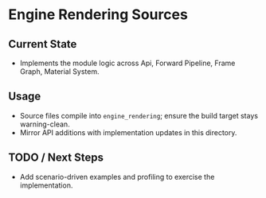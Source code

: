 # Engine Rendering Sources

## Current State

- Implements the module logic across Api, Forward Pipeline, Frame Graph, Material System.

## Usage

- Source files compile into `engine_rendering`; ensure the build target stays warning-clean.
- Mirror API additions with implementation updates in this directory.

## TODO / Next Steps

- Add scenario-driven examples and profiling to exercise the implementation.
